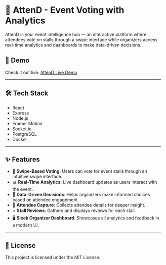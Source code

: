 # 🎉 AttenD - Event Voting with Analytics

AttenD is your event intelligence hub — an interactive platform where attendees vote on stalls through a swipe interface while organizers access real-time analytics and dashboards to make data-driven decisions.

## 🔗 Demo

Check it out live: [AttenD Live Demo](https://frontend-production-d1aa.up.railway.app/)

---

## 🛠️ Tech Stack

- React  
- Express  
- Node.js  
- Framer Motion  
- Socket.io  
- PostgreSQL  
- Docker  

---

## ✨ Features

- 🎯 **Swipe-Based Voting**: Users can vote for event stalls through an intuitive swipe interface.
- 📊 **Real-Time Analytics**: Live dashboard updates as users interact with the event.
- 🧠 **Data-Driven Decisions**: Helps organizers make informed choices based on attendee engagement.
- 🧾 **Attendee Capture**: Collects attendee details for deeper insight.
- ⭐ **Stall Reviews**: Gathers and displays reviews for each stall.
- 🖥️ **Sleek Organizer Dashboard**: Showcases all analytics and feedback in a modern UI.

---

## 📄 License

This project is licensed under the MIT License.

